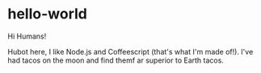 # hello-world

Hi Humans!

Hubot here, I like Node.js and Coffeescript (that's what I'm made of!).
I've had tacos on the moon and find themf ar superior to Earth tacos.
